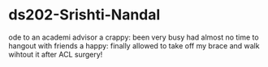 # ds202-Srishti-Nandal
ode to an academi advisor
a crappy: been very busy had almost no time to hangout with friends
a happy: finally allowed to take off my brace and walk wihtout it after ACL surgery! 
